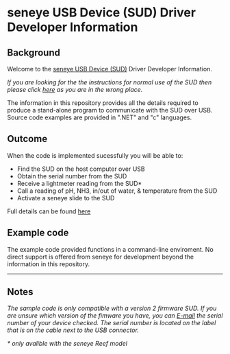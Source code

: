 # seneye USB Device (SUD) Driver Developer Information

## Background

Welcome to the [seneye USB Device (SUD)](http://answers.seneye.com/en/Seneye_Products/seneye_USB_device) Driver Developer Information.

_If you are looking for the the instructions for normal use of the SUD then please click [here](http://answers.seneye.com/en) as you are in the wrong place._

The information in this repository provides all the details required to produce a stand-alone program to communicate with the SUD over USB. Source code examples are provided in ".NET" and "c" languages.


## Outcome

When the code is implemented sucessfully you will be able to:

- Find the SUD on the host computer over USB
- Obtain the serial number from the SUD
- Receive a lightmeter reading from the SUD*
- Call a reading of pH, NH3, in/out of water, & temperature from the SUD 
- Activate a seneye slide to the SUD

Full details can be found [here](https://github.com/seneye/SUDDriver/wiki)

## Example code

The example code provided functions in a command-line enviroment. No direct support is offered from seneye for development beyond the information in this repository. 

-----

## Notes

_The sample code is only compatible with a version 2 firmware SUD. If you are unsure which version of the fimware you have, you can [E-mail](mailto:support@seneye.com) the serial number of your device checked. The serial number is located on the label that is on the cable next to the USB connector._

_* only avalible with the seneye Reef model_